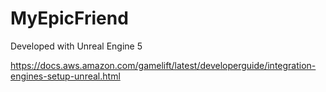 # MyEpicFriend

Developed with Unreal Engine 5

https://docs.aws.amazon.com/gamelift/latest/developerguide/integration-engines-setup-unreal.html
